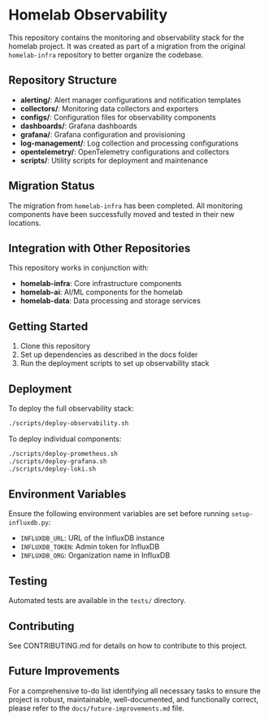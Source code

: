 # Homelab Observability

This repository contains the monitoring and observability stack for the homelab project. It was created as part of a migration from the original `homelab-infra` repository to better organize the codebase.

## Repository Structure

- **alerting/**: Alert manager configurations and notification templates
- **collectors/**: Monitoring data collectors and exporters
- **configs/**: Configuration files for observability components
- **dashboards/**: Grafana dashboards
- **grafana/**: Grafana configuration and provisioning
- **log-management/**: Log collection and processing configurations
- **opentelemetry/**: OpenTelemetry configurations and collectors
- **scripts/**: Utility scripts for deployment and maintenance

## Migration Status

The migration from `homelab-infra` has been completed. All monitoring components have been successfully moved and tested in their new locations.

## Integration with Other Repositories

This repository works in conjunction with:

- **homelab-infra**: Core infrastructure components
- **homelab-ai**: AI/ML components for the homelab
- **homelab-data**: Data processing and storage services

## Getting Started

1. Clone this repository
2. Set up dependencies as described in the docs folder
3. Run the deployment scripts to set up observability stack

## Deployment

To deploy the full observability stack:

```bash
./scripts/deploy-observability.sh
```

To deploy individual components:

```bash
./scripts/deploy-prometheus.sh
./scripts/deploy-grafana.sh
./scripts/deploy-loki.sh
```

## Environment Variables

Ensure the following environment variables are set before running `setup-influxdb.py`:

- `INFLUXDB_URL`: URL of the InfluxDB instance
- `INFLUXDB_TOKEN`: Admin token for InfluxDB
- `INFLUXDB_ORG`: Organization name in InfluxDB

## Testing

Automated tests are available in the `tests/` directory.

## Contributing

See CONTRIBUTING.md for details on how to contribute to this project.

## Future Improvements

For a comprehensive to-do list identifying all necessary tasks to ensure the project is robust, maintainable, well-documented, and functionally correct, please refer to the `docs/future-improvements.md` file.
